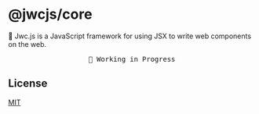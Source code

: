 # @jwcjs/core

🎨 Jwc.js is a JavaScript framework for using JSX to write web components on the web.

<pre align="center">
🧪 Working in Progress
</pre>

## License

[MIT](https://opensource.org/licenses/MIT)